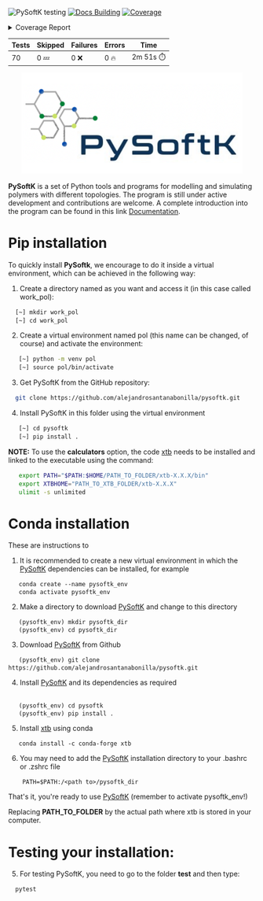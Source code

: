 ![PySoftK testing](https://github.com/alejandrosantanabonilla/pysoftk/actions/workflows/pyci.yml/badge.svg)
[![Docs Building](https://github.com/alejandrosantanabonilla/pysoftk/actions/workflows/build_docs.yml/badge.svg)](https://github.com/alejandrosantanabonilla/pysoftk/actions/workflows/build_docs.yml) <!-- Pytest Coverage Comment:Begin --> <a href="https://github.com/alejandrosantanabonilla/pysoftk/blob/undefined/README.md"><img alt="Coverage" src="https://img.shields.io/badge/Coverage-93%25-brightgreen.svg" /></a><details><summary>Coverage Report </summary><table><tr><th>File</th><th>Stmts</th><th>Miss</th><th>Cover</th><th>Missing</th></tr><tbody><tr><td colspan="5"><b>/home/runner/.local/lib/python3.9/site-packages/pysoftk/folder_manager</b></td></tr><tr><td>&nbsp; &nbsp;<a href="https://github.com/alejandrosantanabonilla/pysoftk/blob/undefined//home/runner/.local/lib/python3.9/site-packages/pysoftk/folder_manager/folder_creator.py">folder_creator.py</a></td><td>51</td><td>3</td><td>94%</td><td><a href="https://github.com/alejandrosantanabonilla/pysoftk/blob/undefined//home/runner/.local/lib/python3.9/site-packages/pysoftk/folder_manager/folder_creator.py#L38">38</a>, <a href="https://github.com/alejandrosantanabonilla/pysoftk/blob/undefined//home/runner/.local/lib/python3.9/site-packages/pysoftk/folder_manager/folder_creator.py#L153-L154">153&ndash;154</a></td></tr><tr><td colspan="5"><b>/home/runner/.local/lib/python3.9/site-packages/pysoftk/format_printers</b></td></tr><tr><td>&nbsp; &nbsp;<a href="https://github.com/alejandrosantanabonilla/pysoftk/blob/undefined//home/runner/.local/lib/python3.9/site-packages/pysoftk/format_printers/format_mol.py">format_mol.py</a></td><td>27</td><td>6</td><td>78%</td><td><a href="https://github.com/alejandrosantanabonilla/pysoftk/blob/undefined//home/runner/.local/lib/python3.9/site-packages/pysoftk/format_printers/format_mol.py#L49-L50">49&ndash;50</a>, <a href="https://github.com/alejandrosantanabonilla/pysoftk/blob/undefined//home/runner/.local/lib/python3.9/site-packages/pysoftk/format_printers/format_mol.py#L72-L73">72&ndash;73</a>, <a href="https://github.com/alejandrosantanabonilla/pysoftk/blob/undefined//home/runner/.local/lib/python3.9/site-packages/pysoftk/format_printers/format_mol.py#L95-L96">95&ndash;96</a></td></tr><tr><td colspan="5"><b>/home/runner/.local/lib/python3.9/site-packages/pysoftk/htp_tools</b></td></tr><tr><td>&nbsp; &nbsp;<a href="https://github.com/alejandrosantanabonilla/pysoftk/blob/undefined//home/runner/.local/lib/python3.9/site-packages/pysoftk/htp_tools/calculator_htp.py">calculator_htp.py</a></td><td>52</td><td>13</td><td>75%</td><td><a href="https://github.com/alejandrosantanabonilla/pysoftk/blob/undefined//home/runner/.local/lib/python3.9/site-packages/pysoftk/htp_tools/calculator_htp.py#L124-L149">124&ndash;149</a>, <a href="https://github.com/alejandrosantanabonilla/pysoftk/blob/undefined//home/runner/.local/lib/python3.9/site-packages/pysoftk/htp_tools/calculator_htp.py#L222-L228">222&ndash;228</a></td></tr><tr><td colspan="5"><b>/home/runner/.local/lib/python3.9/site-packages/pysoftk/linear_polymer</b></td></tr><tr><td>&nbsp; &nbsp;<a href="https://github.com/alejandrosantanabonilla/pysoftk/blob/undefined//home/runner/.local/lib/python3.9/site-packages/pysoftk/linear_polymer/linear_polymer.py">linear_polymer.py</a></td><td>74</td><td>2</td><td>97%</td><td><a href="https://github.com/alejandrosantanabonilla/pysoftk/blob/undefined//home/runner/.local/lib/python3.9/site-packages/pysoftk/linear_polymer/linear_polymer.py#L235-L236">235&ndash;236</a></td></tr><tr><td>&nbsp; &nbsp;<a href="https://github.com/alejandrosantanabonilla/pysoftk/blob/undefined//home/runner/.local/lib/python3.9/site-packages/pysoftk/linear_polymer/super_monomer.py">super_monomer.py</a></td><td>51</td><td>7</td><td>86%</td><td><a href="https://github.com/alejandrosantanabonilla/pysoftk/blob/undefined//home/runner/.local/lib/python3.9/site-packages/pysoftk/linear_polymer/super_monomer.py#L154-L162">154&ndash;162</a></td></tr><tr><td colspan="5"><b>/home/runner/.local/lib/python3.9/site-packages/pysoftk/topologies</b></td></tr><tr><td>&nbsp; &nbsp;<a href="https://github.com/alejandrosantanabonilla/pysoftk/blob/undefined//home/runner/.local/lib/python3.9/site-packages/pysoftk/topologies/diblock.py">diblock.py</a></td><td>54</td><td>1</td><td>98%</td><td><a href="https://github.com/alejandrosantanabonilla/pysoftk/blob/undefined//home/runner/.local/lib/python3.9/site-packages/pysoftk/topologies/diblock.py#L103">103</a></td></tr><tr><td>&nbsp; &nbsp;<a href="https://github.com/alejandrosantanabonilla/pysoftk/blob/undefined//home/runner/.local/lib/python3.9/site-packages/pysoftk/topologies/ranpol.py">ranpol.py</a></td><td>69</td><td>8</td><td>88%</td><td><a href="https://github.com/alejandrosantanabonilla/pysoftk/blob/undefined//home/runner/.local/lib/python3.9/site-packages/pysoftk/topologies/ranpol.py#L100">100</a>, <a href="https://github.com/alejandrosantanabonilla/pysoftk/blob/undefined//home/runner/.local/lib/python3.9/site-packages/pysoftk/topologies/ranpol.py#L109">109</a>, <a href="https://github.com/alejandrosantanabonilla/pysoftk/blob/undefined//home/runner/.local/lib/python3.9/site-packages/pysoftk/topologies/ranpol.py#L178">178</a>, <a href="https://github.com/alejandrosantanabonilla/pysoftk/blob/undefined//home/runner/.local/lib/python3.9/site-packages/pysoftk/topologies/ranpol.py#L184">184</a>, <a href="https://github.com/alejandrosantanabonilla/pysoftk/blob/undefined//home/runner/.local/lib/python3.9/site-packages/pysoftk/topologies/ranpol.py#L191-L195">191&ndash;195</a>, <a href="https://github.com/alejandrosantanabonilla/pysoftk/blob/undefined//home/runner/.local/lib/python3.9/site-packages/pysoftk/topologies/ranpol.py#L209">209</a></td></tr><tr><td>&nbsp; &nbsp;<a href="https://github.com/alejandrosantanabonilla/pysoftk/blob/undefined//home/runner/.local/lib/python3.9/site-packages/pysoftk/topologies/ring.py">ring.py</a></td><td>42</td><td>1</td><td>98%</td><td><a href="https://github.com/alejandrosantanabonilla/pysoftk/blob/undefined//home/runner/.local/lib/python3.9/site-packages/pysoftk/topologies/ring.py#L166">166</a></td></tr><tr><td colspan="5"><b>/home/runner/.local/lib/python3.9/site-packages/pysoftk/torsional</b></td></tr><tr><td>&nbsp; &nbsp;<a href="https://github.com/alejandrosantanabonilla/pysoftk/blob/undefined//home/runner/.local/lib/python3.9/site-packages/pysoftk/torsional/torsional.py">torsional.py</a></td><td>88</td><td>10</td><td>89%</td><td><a href="https://github.com/alejandrosantanabonilla/pysoftk/blob/undefined//home/runner/.local/lib/python3.9/site-packages/pysoftk/torsional/torsional.py#L59-L60">59&ndash;60</a>, <a href="https://github.com/alejandrosantanabonilla/pysoftk/blob/undefined//home/runner/.local/lib/python3.9/site-packages/pysoftk/torsional/torsional.py#L238-L249">238&ndash;249</a></td></tr><tr><td><b>TOTAL</b></td><td><b>684</b></td><td><b>51</b></td><td><b>93%</b></td><td>&nbsp;</td></tr></tbody></table></details>

| Tests | Skipped | Failures | Errors | Time |
| ----- | ------- | -------- | -------- | ------------------ |
| 70 | 0 :zzz: | 0 :x: | 0 :fire: | 2m 51s :stopwatch: |

<!-- Pytest Coverage Comment:End -->

<p align="center">
    <img width="450" src="pysoftklogo.png" >
</p>


**PySoftK** is a set of Python tools and programs for modelling and simulating polymers with different topologies. The program is still under active 
development and contributions are welcome. A complete introduction into the program can be found in this link [Documentation][1]. 


# Pip installation

To quickly install **PySoftk**, we encourage to do it inside a virtual environment, which can be achieved in the following way:

1. Create a directory named as you want and access it (in this case called work_pol):

```bash 
  [~] mkdir work_pol
  [~] cd work_pol
```

2. Create a virtual environment named pol (this name can be changed, of course) and activate the environment:

```bash 
   [~] python -m venv pol
   [~] source pol/bin/activate
```

3. Get PySoftK from the GitHub repository:

```bash 
  git clone https://github.com/alejandrosantanabonilla/pysoftk.git
```

4. Install PySoftK in this folder using the virtual environment

```bash 
   [~] cd pysoftk
   [~] pip install .
```

**NOTE:** To use the **calculators** option, the code [xtb][2] needs to be installed and linked to the executable using the command:

```bash  
   export PATH="$PATH:$HOME/PATH_TO_FOLDER/xtb-X.X.X/bin"
   export XTBHOME="PATH_TO_XTB_FOLDER/xtb-X.X.X"
   ulimit -s unlimited
```


# Conda installation

These are instructions to 

1. It is recommended to create a new virtual environment in which the [PySoftK][1] dependencies can be installed, for example

```console
   conda create --name pysoftk_env
   conda activate pysoftk_env
```

2. Make a directory to download [PySoftK][1] and change to this directory

```console
   (pysoftk_env) mkdir pysoftk_dir
   (pysoftk_env) cd pysoftk_dir
```

3. Download [PySoftK][1] from Github

```console
   (pysoftk_env) git clone https://github.com/alejandrosantanabonilla/pysoftk.git
```

4. Install [PySoftK][1] and its dependencies as required

```console

   (pysoftk_env) cd pysoftk
   (pysoftk_env) pip install .
```

5. Install [xtb][2] using conda

```console
   conda install -c conda-forge xtb
```

6. You may need to add the [PySoftK][1] installation directory to your .bashrc or .zshrc file

```console 
    PATH=$PATH:/<path to>/pysoftk_dir	
```

That's it, you're ready to use [PySoftK][1] (remember to activate pysoftk_env!)


Replacing **PATH_TO_FOLDER** by the actual path where xtb is stored in your computer.
  
# Testing your installation:
  
5. For testing PySoftK, you need to go to the folder **test** and then type:

```bash 
  pytest
```


[1]: https://alejandrosantanabonilla.github.io/pysoftk/
[2]: https://github.com/grimme-lab/xtb

